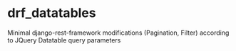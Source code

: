 # drf_datatables
Minimal django-rest-framework modifications (Pagination, Filter) according to JQuery Datatable query parameters
